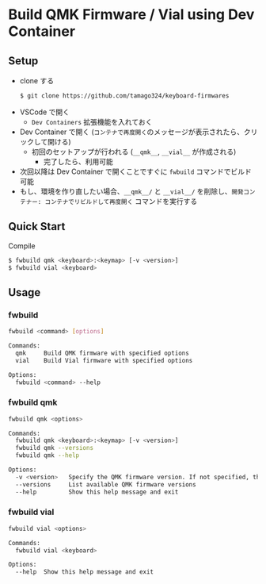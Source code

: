 # Build QMK Firmware / Vial using Dev Container

## Setup

* clone する
  ```sh
  $ git clone https://github.com/tamago324/keyboard-firmwares
  ```
* VSCode で開く
  * `Dev Containers` 拡張機能を入れておく
* Dev Container で開く (`コンテナで再度開く`のメッセージが表示されたら、クリックして開ける)
  * 初回のセットアップが行われる (`__qmk__`, `__vial__` が作成される)
    * 完了したら、利用可能
* 次回以降は Dev Container で開くことですぐに `fwbuild` コマンドでビルド可能
* もし、環境を作り直したい場合、`__qmk__/` と `__vial__/` を削除し、`開発コンテナー: コンテナでリビルドして再度開く` コマンドを実行する


## Quick Start

Compile

```sh
$ fwbuild qmk <keyboard>:<keymap> [-v <version>]
$ fwbuild vial <keyboard>
```

## Usage

### fwbuild

```sh
fwbuild <command> [options]

Commands:
  qmk     Build QMK firmware with specified options
  vial    Build Vial firmware with specified options

Options:
  fwbuild <command> --help
```

### fwbuild qmk

```sh
fwbuild qmk <options>

Commands:
  fwbuild qmk <keyboard>:<keymap> [-v <version>]
  fwbuild qmk --versions
  fwbuild qmk --help

Options:
  -v <version>   Specify the QMK firmware version. If not specified, the latest tag will be used.
  --versions     List available QMK firmware versions
  --help         Show this help message and exit
```

### fwbuild vial

```sh
fwbuild vial <options>

Commands:
  fwbuild vial <keyboard>

Options:
  --help  Show this help message and exit
```

